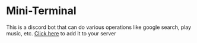 # Mini-Terminal
This is a discord bot that can do various operations like google search, play music, etc.
[Click here](https://discord.com/api/oauth2/authorize?client_id=867966701860421673&permissions=0&scope=bot) to add it to your server
